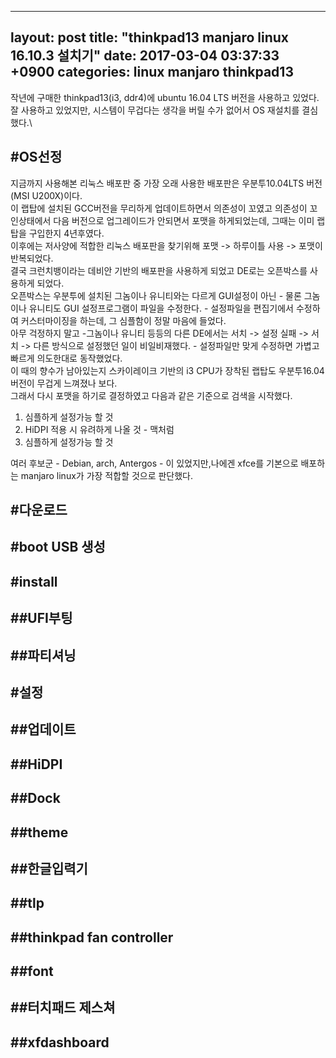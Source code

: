 ----
layout: post
title: "thinkpad13 manjaro linux 16.10.3 설치기"
date: 2017-03-04 03:37:33 +0900
categories: linux manjaro thinkpad13
----
작년에 구매한 thinkpad13(i3, ddr4)에 ubuntu 16.04 LTS 버전을 사용하고 있었다.\
잘 사용하고 있었지만, 시스템이 무겁다는 생각을 버릴 수가 없어서 OS 재설치를 결심했다.\


#OS선정
----
지금까지 사용해본 리눅스 배포판 중 가장 오래 사용한 배포판은 우분투10.04LTS 버전(MSI U200X)이다.\
이 랩탑에 설치된 GCC버전을 무리하게 업데이트하면서 의존성이 꼬였고 의존성이 꼬인상태에서 다음 버전으로 업그레이드가 안되면서 포맷을 하게되었는데, 그때는 이미 랩탑을 구입한지 4년후였다.\
이후에는 저사양에 적합한 리눅스 배포판을 찾기위해 포맷 -> 하루이틀 사용 -> 포맷이 반복되었다.\
결국 크런치뱅이라는 데비안 기반의 배포판을 사용하게 되었고 DE로는 오픈박스를 사용하게 되었다.\
오픈박스는 우분투에 설치된 그놈이나 유니티와는 다르게 GUI설정이 아닌 - 물론 그놈이나 유니티도 GUI 설정프로그램이 파일을 수정한다. - 설정파일을 편집기에서 수정하여 커스터마이징을 하는데, 그 심플함이 정말 마음에 들었다.\
아무 걱정하지 말고 -그놈이나 유니티 등등의 다른 DE에서는 서치 -> 설정 실패 -> 서치 -> 다른 방식으로 설정했던 일이 비일비재했다. - 설정파일만 맞게 수정하면 가볍고 빠르게 의도한대로 동작했었다.\
이 때의 향수가 남아있는지 스카이레이크 기반의 i3 CPU가 장착된 랩탑도 우분투16.04버전이 무겁게 느껴졌나 보다.\
그래서 다시 포맷을 하기로 결정하였고 다음과 같은 기준으로 검색을 시작했다.

1. 심플하게 설정가능 할 것
2. HiDPI 적용 시 유려하게 나올 것 - 맥처럼
3. 심플하게 설정가능 할 것

여러 후보군 - Debian, arch, Antergos - 이 있었지만,나에겐 xfce를 기본으로 배포하는 manjaro linux가 가장 적합할 것으로 판단했다.

#다운로드
----

#boot USB 생성
----

#install
----

##UFI부팅
----

##파티셔닝
----

#설정
----

##업데이트
----

##HiDPI
----

##Dock
----

##theme
----

##한글입력기
----

##tlp
----

##thinkpad fan controller
----

##font
----

##터치패드 제스쳐
----

##xfdashboard
----

